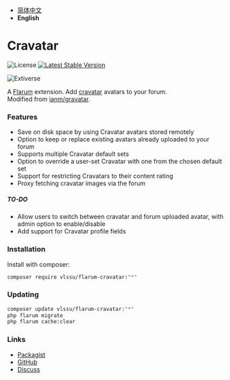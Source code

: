 - [简体中文](./README.md)
- **English**

# Cravatar

![License](https://img.shields.io/badge/license-MIT-blue.svg) [![Latest Stable Version](https://img.shields.io/packagist/v/vlssu/flarum-cravatar.svg)](https://packagist.org/packages/vlssu/flarum-cravatar) 

![Extiverse](https://extiverse.com/extension/vlssu/flarum-cravatar/open-graph-image)

A [Flarum](http://flarum.org) extension. Add [cravatar](https://cravatar.cn/) avatars to your forum.  
Modified from [ianm/gravatar](https://discuss.flarum.org/d/27930-gravatar).

### Features

- Save on disk space by using Cravatar avatars stored remotely
- Option to keep or replace existing avatars already uploaded to your forum
- Supports multiple Cravatar default sets
- Option to override a user-set Cravatar with one from the chosen default set
- Support for restricting Cravatars to their content rating
- Proxy fetching cravatar images via the forum

##### TO-DO

- Allow users to switch between cravatar and forum uploaded avatar, with admin option to enable/disable
- Add support for Cravatar profile fields

### Installation

Install with composer:

```sh
composer require vlssu/flarum-cravatar:"*"
```

### Updating

```sh
composer update vlssu/flarum-cravatar:"*"
php flarum migrate
php flarum cache:clear
```

### Links

- [Packagist](https://packagist.org/packages/vlssu/flarum-cravatar)
- [GitHub](https://github.com/vlssu/flarum-cravatar)
- [Discuss](https://discuss.flarum.org/d/31885)
